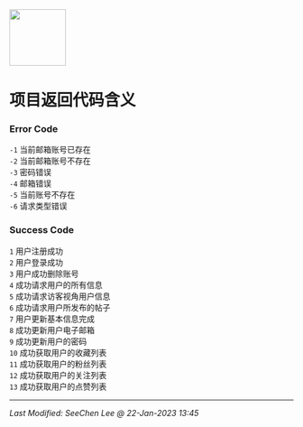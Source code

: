 <img src = "https://raw.githubusercontent.com/Mobile-Internet-BIT-20/TermProject/main/Element/Logo/loading.png" width = "100px" height = "100px"/>

# 项目返回代码含义

### Error Code
`-1` 当前邮箱账号已存在 </br>
`-2` 当前邮箱账号不存在 </br>
`-3` 密码错误 </br>
`-4` 邮箱错误 </br>
`-5` 当前账号不存在 </br>
`-6` 请求类型错误

### Success Code
`1` 用户注册成功 </br>
`2` 用户登录成功 </br>
`3` 用户成功删除账号 </br>
`4` 成功请求用户的所有信息 </br>
`5` 成功请求访客视角用户信息 </br>
`6` 成功请求用户所发布的帖子 </br>
`7` 用户更新基本信息完成 </br>
`8` 成功更新用户电子邮箱 </br>
`9` 成功更新用户的密码 </br>
`10` 成功获取用户的收藏列表 </br>
`11` 成功获取用户的粉丝列表 </br>
`12` 成功获取用户的关注列表 </br>
`13` 成功获取用户的点赞列表

---
*Last Modified: SeeChen Lee @ 22-Jan-2023 13:45*
